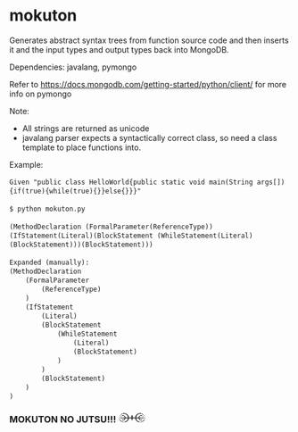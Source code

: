 # mokuton

Generates abstract syntax trees from function source code and then inserts it and the input types and output types back into MongoDB.

Dependencies: javalang, pymongo

Refer to https://docs.mongodb.com/getting-started/python/client/ for more info on pymongo

Note:
- All strings are returned as unicode
- javalang parser expects a syntactically correct class, so need a class template to place functions into.

Example:
```
Given "public class HelloWorld{public static void main(String args[]){if(true){while(true){}}else{}}}"

$ python mokuton.py

(MethodDeclaration (FormalParameter(ReferenceType))(IfStatement(Literal)(BlockStatement (WhileStatement(Literal)(BlockStatement)))(BlockStatement)))

Expanded (manually):
(MethodDeclaration 
	(FormalParameter
		(ReferenceType)
	)
	(IfStatement
		(Literal)
		(BlockStatement
			(WhileStatement
				(Literal)
				(BlockStatement)
			)
		)
		(BlockStatement)
	)
)
```

### MOKUTON NO JUTSU!!! ![senju](./images/Senju.gif)